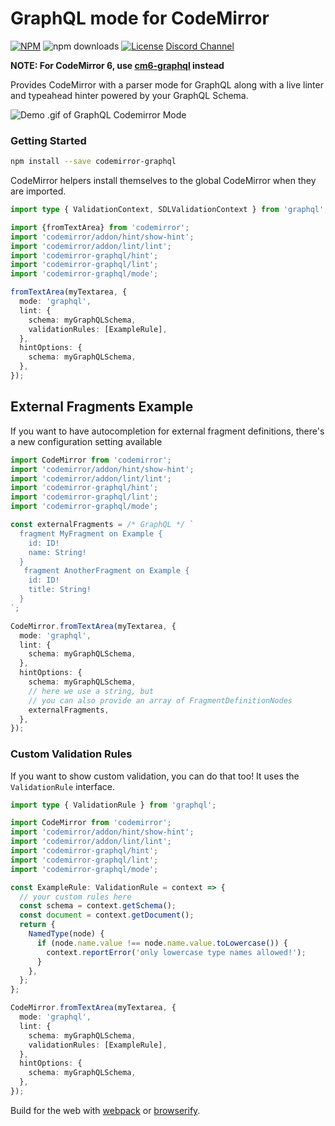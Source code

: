 # GraphQL mode for CodeMirror

[![NPM](https://img.shields.io/npm/v/codemirror-graphql.svg?style=flat-square)](https://npmjs.com/codemirror-graphql)
![npm downloads](https://img.shields.io/npm/dm/codemirror-graphql?label=npm%20downloads)
[![License](https://img.shields.io/npm/l/codemirror-graphql.svg?style=flat-square)](LICENSE)
[Discord Channel](https://discord.gg/cffZwk8NJW)

**NOTE: For CodeMirror 6, use [cm6-graphql](/packages/cm6-graphql/) instead**

Provides CodeMirror with a parser mode for GraphQL along with a live linter and
typeahead hinter powered by your GraphQL Schema.

![Demo .gif of GraphQL Codemirror Mode](https://raw.githubusercontent.com/graphql/graphiql/main/packages/codemirror-graphql/resources/example.gif)

### Getting Started

```sh
npm install --save codemirror-graphql
```

CodeMirror helpers install themselves to the global CodeMirror when they are
imported.

```ts
import type { ValidationContext, SDLValidationContext } from 'graphql';

import {fromTextArea} from 'codemirror';
import 'codemirror/addon/hint/show-hint';
import 'codemirror/addon/lint/lint';
import 'codemirror-graphql/hint';
import 'codemirror-graphql/lint';
import 'codemirror-graphql/mode';

fromTextArea(myTextarea, {
  mode: 'graphql',
  lint: {
    schema: myGraphQLSchema,
    validationRules: [ExampleRule],
  },
  hintOptions: {
    schema: myGraphQLSchema,
  },
});
```

## External Fragments Example

If you want to have autocompletion for external fragment definitions, there's a
new configuration setting available

```ts
import CodeMirror from 'codemirror';
import 'codemirror/addon/hint/show-hint';
import 'codemirror/addon/lint/lint';
import 'codemirror-graphql/hint';
import 'codemirror-graphql/lint';
import 'codemirror-graphql/mode';

const externalFragments = /* GraphQL */ `
  fragment MyFragment on Example {
    id: ID!
    name: String!
  }
   fragment AnotherFragment on Example {
    id: ID!
    title: String!
  }
`;

CodeMirror.fromTextArea(myTextarea, {
  mode: 'graphql',
  lint: {
    schema: myGraphQLSchema,
  },
  hintOptions: {
    schema: myGraphQLSchema,
    // here we use a string, but
    // you can also provide an array of FragmentDefinitionNodes
    externalFragments,
  },
});
```

### Custom Validation Rules

If you want to show custom validation, you can do that too! It uses the
`ValidationRule` interface.

```ts
import type { ValidationRule } from 'graphql';

import CodeMirror from 'codemirror';
import 'codemirror/addon/hint/show-hint';
import 'codemirror/addon/lint/lint';
import 'codemirror-graphql/hint';
import 'codemirror-graphql/lint';
import 'codemirror-graphql/mode';

const ExampleRule: ValidationRule = context => {
  // your custom rules here
  const schema = context.getSchema();
  const document = context.getDocument();
  return {
    NamedType(node) {
      if (node.name.value !== node.name.value.toLowercase()) {
        context.reportError('only lowercase type names allowed!');
      }
    },
  };
};

CodeMirror.fromTextArea(myTextarea, {
  mode: 'graphql',
  lint: {
    schema: myGraphQLSchema,
    validationRules: [ExampleRule],
  },
  hintOptions: {
    schema: myGraphQLSchema,
  },
});
```

Build for the web with [webpack](http://webpack.github.io/) or
[browserify](http://browserify.org/).
